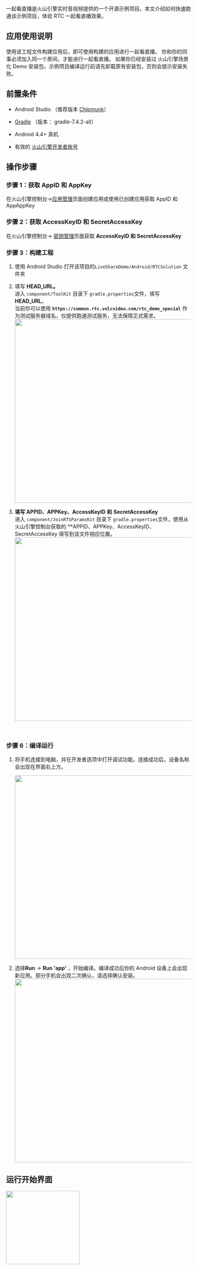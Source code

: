 一起看直播是火山引擎实时音视频提供的一个开源示例项目。本文介绍如何快速跑通该示例项目，体验 RTC 一起看直播效果。

## 应用使用说明

使用该工程文件构建应用后，即可使用构建的应用进行一起看直播。
你和你的同事必须加入同一个房间，才能进行一起看直播。
如果你已经安装过 火山引擎场景化 Demo 安装包，示例项目编译运行前请先卸载原有安装包，否则会提示安装失败。

## 前置条件

- Android Studio （推荐版本 [Chipmunk](https://developer.android.com/studio/releases)）
	

- [Gradle](https://gradle.org/releases/) （版本： gradle-7.4.2-all）
	

- Android 4.4+ 真机
	

- 有效的 [火山引擎开发者账号](https://console.volcengine.com/auth/login)
	

## 操作步骤

### **步骤 1：获取 AppID 和 AppKey**

在火山引擎控制台->[应用管理](https://console.volcengine.com/rtc/listRTC)页面创建应用或使用已创建应用获取 AppID 和 AppAppKey

### **步骤 2：获取 AccessKeyID 和 SecretAccessKey**

在火山引擎控制台-> [密钥管理](https://console.volcengine.com/iam/keymanage/)页面获取 **AccessKeyID 和 SecretAccessKey**

### 步骤 3：构建工程

1. 使用 Android Studio 打开该项目的`LiveShareDemo/Android/RTCSolution` 文件夹
	

2. 填写 **HEAD_URL。** <br>
    进入 `component/ToolKit` 目录下 `gradle.properties`文件，填写 **HEAD_URL**。<br>
    当前你可以使用 **`https://common.rtc.volcvideo.com/rtc_demo_special`** 作为测试服务器域名，仅提供跑通测试服务，无法保障正式需求。<br>
        <img src="https://lf3-static.bytednsdoc.com/obj/eden-cn/pkupenuhr/57bf4003-572d-42ac-bf6f-931ff053e842.png" width="500px" >

3. **填写 APPID、APPKey、AccessKeyID** **和** **SecretAccessKey** <br>
	进入 `component/JoinRTSParamsKit` 目录下 `gradle.properties`文件，使用从火山引擎控制台获取的 **APPID、APPKey、AccessKeyID、SecretAccessKey 填写到该文件相应位置。<br>
    <img src="https://lf3-static.bytednsdoc.com/obj/eden-cn/pkupenuhr/androidappid.png" width="500px" >
<br>

### 步骤 6：编译运行

1. 将手机连接到电脑，并在开发者选项中打开调试功能。连接成功后，设备名称会出现在界面右上方。

     <img src="https://portal.volccdn.com/obj/volcfe/cloud-universal-doc/upload_af903b24fa016e95a1f230f9473fe760.png" width="500px" > 

2. 选择**Run** -> **Run 'app'** ，开始编译。编译成功后你的 Android 设备上会出现新应用。部分手机会出现二次确认，请选择确认安装。
	<img src="https://portal.volccdn.com/obj/volcfe/cloud-universal-doc/upload_779203375548afbf047897b9e1e0e1fa.png" width="500px" >

## 运行开始界面
 <img src="https://portal.volccdn.com/obj/volcfe/cloud-universal-doc/upload_cb9991cb3525f35709717c4b158ff0c8.jpg" width="200px" >